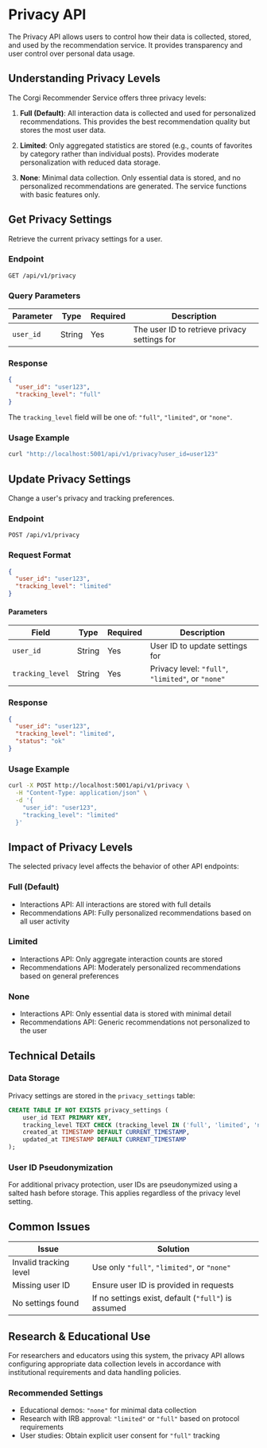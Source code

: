 # Privacy API

The Privacy API allows users to control how their data is collected, stored, and used by the recommendation service. It provides transparency and user control over personal data usage.

## Understanding Privacy Levels

The Corgi Recommender Service offers three privacy levels:

1. **Full (Default)**: All interaction data is collected and used for personalized recommendations. This provides the best recommendation quality but stores the most user data.

2. **Limited**: Only aggregated statistics are stored (e.g., counts of favorites by category rather than individual posts). Provides moderate personalization with reduced data storage.

3. **None**: Minimal data collection. Only essential data is stored, and no personalized recommendations are generated. The service functions with basic features only.

## Get Privacy Settings

Retrieve the current privacy settings for a user.

### Endpoint

```
GET /api/v1/privacy
```

### Query Parameters

| Parameter | Type | Required | Description |
|-----------|------|----------|-------------|
| `user_id` | String | Yes | The user ID to retrieve privacy settings for |

### Response

```json
{
  "user_id": "user123",
  "tracking_level": "full"
}
```

The `tracking_level` field will be one of: `"full"`, `"limited"`, or `"none"`.

### Usage Example

```bash
curl "http://localhost:5001/api/v1/privacy?user_id=user123"
```

## Update Privacy Settings

Change a user's privacy and tracking preferences.

### Endpoint

```
POST /api/v1/privacy
```

### Request Format

```json
{
  "user_id": "user123",
  "tracking_level": "limited"
}
```

#### Parameters

| Field | Type | Required | Description |
|-------|------|----------|-------------|
| `user_id` | String | Yes | User ID to update settings for |
| `tracking_level` | String | Yes | Privacy level: `"full"`, `"limited"`, or `"none"` |

### Response

```json
{
  "user_id": "user123",
  "tracking_level": "limited",
  "status": "ok"
}
```

### Usage Example

```bash
curl -X POST http://localhost:5001/api/v1/privacy \
  -H "Content-Type: application/json" \
  -d '{
    "user_id": "user123",
    "tracking_level": "limited"
  }'
```

## Impact of Privacy Levels

The selected privacy level affects the behavior of other API endpoints:

### Full (Default)

- Interactions API: All interactions are stored with full details
- Recommendations API: Fully personalized recommendations based on all user activity

### Limited

- Interactions API: Only aggregate interaction counts are stored
- Recommendations API: Moderately personalized recommendations based on general preferences

### None

- Interactions API: Only essential data is stored with minimal detail
- Recommendations API: Generic recommendations not personalized to the user

## Technical Details

### Data Storage

Privacy settings are stored in the `privacy_settings` table:

```sql
CREATE TABLE IF NOT EXISTS privacy_settings (
    user_id TEXT PRIMARY KEY,
    tracking_level TEXT CHECK (tracking_level IN ('full', 'limited', 'none')) DEFAULT 'full',
    created_at TIMESTAMP DEFAULT CURRENT_TIMESTAMP,
    updated_at TIMESTAMP DEFAULT CURRENT_TIMESTAMP
);
```

### User ID Pseudonymization

For additional privacy protection, user IDs are pseudonymized using a salted hash before storage. This applies regardless of the privacy level setting.

## Common Issues

| Issue | Solution |
|-------|----------|
| Invalid tracking level | Use only `"full"`, `"limited"`, or `"none"` |
| Missing user ID | Ensure user ID is provided in requests |
| No settings found | If no settings exist, default (`"full"`) is assumed |

## Research & Educational Use

For researchers and educators using this system, the privacy API allows configuring appropriate data collection levels in accordance with institutional requirements and data handling policies.

### Recommended Settings

- Educational demos: `"none"` for minimal data collection
- Research with IRB approval: `"limited"` or `"full"` based on protocol requirements
- User studies: Obtain explicit user consent for `"full"` tracking